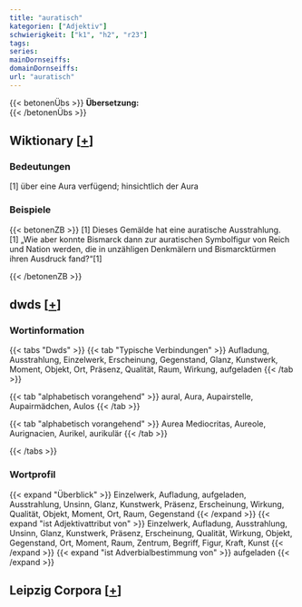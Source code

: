 ```yaml
---
title: "auratisch"
kategorien: ["Adjektiv"]
schwierigkeit: ["k1", "h2", "r23"]
tags:
series:
mainDornseiffs:
domainDornseiffs:
url: "auratisch"
---
```


{{< betonenÜbs >}}
**Übersetzung:**  
{{< /betonenÜbs >}}

## Wiktionary [[+](https://de.wiktionary.org/wiki/auratisch)]

### Bedeutungen
[1] über eine Aura verfügend; hinsichtlich der Aura  

### Beispiele
{{< betonenZB >}}
[1] Dieses Gemälde hat eine auratische Ausstrahlung.  
[1] „Wie aber konnte Bismarck dann zur auratischen Symbolfigur von Reich und Nation werden, die in unzähligen Denkmälern und Bismarcktürmen ihren Ausdruck fand?“[1]  

{{< /betonenZB >}}


## dwds [[+](https://www.dwds.de/wb/auratisch)]

### Wortinformation
{{< tabs "Dwds" >}}
{{< tab "Typische Verbindungen" >}}
Aufladung, Ausstrahlung, Einzelwerk, Erscheinung, Gegenstand, Glanz, Kunstwerk, Moment, Objekt, Ort, Präsenz, Qualität, Raum, Wirkung, aufgeladen
{{< /tab >}}

{{< tab "alphabetisch vorangehend" >}}
aural, Aura, Aupairstelle, Aupairmädchen, Aulos
{{< /tab >}}

{{< tab "alphabetisch vorangehend" >}}
Aurea Mediocritas, Aureole, Aurignacien, Aurikel, aurikulär
{{< /tab >}}

{{< /tabs >}}

### Wortprofil
{{< expand "Überblick" >}} Einzelwerk, Aufladung, aufgeladen, Ausstrahlung, Unsinn, Glanz, Kunstwerk, Präsenz, Erscheinung, Wirkung, Qualität, Objekt, Moment, Ort, Raum, Gegenstand {{< /expand >}}
{{< expand "ist Adjektivattribut von" >}} Einzelwerk, Aufladung, Ausstrahlung, Unsinn, Glanz, Kunstwerk, Präsenz, Erscheinung, Qualität, Wirkung, Objekt, Gegenstand, Ort, Moment, Raum, Zentrum, Begriff, Figur, Kraft, Kunst {{< /expand >}}
{{< expand "ist Adverbialbestimmung von" >}} aufgeladen {{< /expand >}}

## Leipzig Corpora [[+](https://corpora.uni-leipzig.de/en/res?word=auratisch&corpusId=deu_newscrawl-public_2018)]

